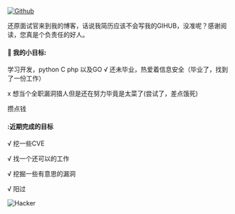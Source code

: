 
[![Github](https://img.shields.io/badge/-Github-000?style=flat&logo=Github&logoColor=white)](https://github.com/s7safe)

还原面试官来到我的博客，话说我简历应该不会写我的GIHUB，没准呢？感谢阅读，您真是个负责任的好人。


#### 🌱 我的小目标: 
  学习开发，python C php 以及GO
√ 还未毕业，热爱着信息安全（毕业了，找到了一份工作）

x 想当个全职漏洞猎人但是还在努力毕竟是太菜了(尝试了，差点饿死)

  攒点钱

#### :近期完成的目标
 √ 挖一些CVE
 
 √ 找一个还可以的工作
 
 √ 挖掘一些有意思的漏洞
 
 √ 阳过
 

![Hacker](https://i.giphy.com/media/YQitE4YNQNahy/giphy.webp)

